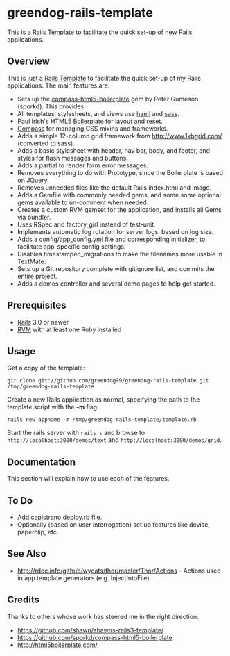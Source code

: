 # greendog-rails-template

This is a [Rails Template](http://m.onkey.org/2008/12/4/rails-templates) to facilitate the
quick set-up of new Rails applications.

## Overview

This is just a [Rails Template](http://m.onkey.org/2008/12/4/rails-templates) to facilitate the
quick set-up of my Rails applications.  The main features are:

* Sets up the [compass-html5-boilerplate](https://github.com/sporkd/compass-html5-boilerplate) gem by Peter Gumeson (sporkd). This provides:
 * All templates, stylesheets, and views use [haml](http://haml-lang.com/) and [sass](http://sass-lang.com/).
 * Paul Irish's [HTML5 Boilerplate](http://html5boilerplate.com/) for layout and reset.
 * [Compass](http://compass-style.org/) for managing CSS mixins and frameworks.
* Adds a simple 12-column grid framework from <http://www.1kbgrid.com/> (converted to sass).
* Adds a basic stylesheet with header, nav bar, body, and footer, and styles for flash messages and buttons.
* Adds a partial to render form error messages.
* Removes everything to do with Prototype, since the Boilerplate is based on [JQuery](http://jquery.com/).
* Removes unneeded files like the default Rails index.html and image.
* Adds a Gemfile with commonly needed gems, and some some optional gems available to un-comment when needed.
* Creates a custom RVM gemset for the application, and installs all Gems via bundler.
* Uses RSpec and factory_girl instead of test-unit.
* Implements automatic log rotation for server logs, based on log size.
* Adds a config/app_config.yml file and corresponding initializer, to facilitate app-specific config settings.
* Disables timestamped_migrations to make the filenames more usable in TextMate.
* Sets up a Git repository complete with gitignore list, and commits the entire project.
* Adds a demos controller and several demo pages to help get started.

## Prerequisites

* [Rails](http://rubyonrails.org/) 3.0 or newer
* [RVM](http://rvm.beginrescueend.com/) with at least one Ruby installed

## Usage

Get a copy of the template:

`git clone git://github.com/greendog99/greendog-rails-template.git /tmp/greendog-rails-template`

Create a new Rails application as normal, specifying the path to the template script with the **-m** flag:

`rails new appname -m /tmp/greendog-rails-template/template.rb`

Start the rails server with `rails s` and browse
to `http://localhost:3000/demos/text` and `http://localhost:3000/demos/grid`.

## Documentation

This section will explain how to use each of the features.

## To Do

* Add capistrano deploy.rb file.
* Optionally (based on user interrogation) set up features like devise, paperclip, etc.

## See Also

* <http://rdoc.info/github/wycats/thor/master/Thor/Actions> - Actions used in app template generators (e.g. InjectIntoFile)

## Credits

Thanks to others whose work has steered me in the right direction:

* <https://github.com/shawn/shawns-rails3-template/>
* <https://github.com/sporkd/compass-html5-boilerplate>
* <http://html5boilerplate.com/>
